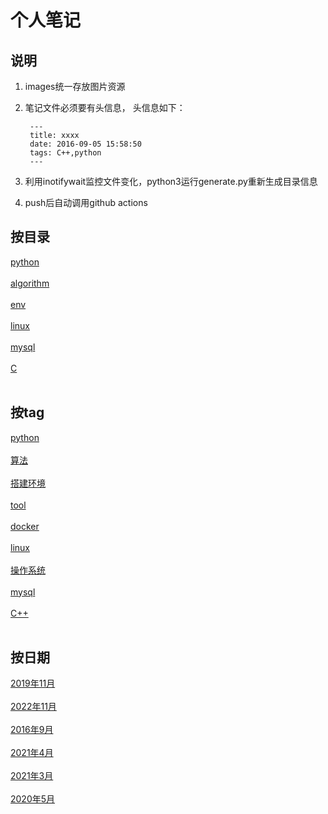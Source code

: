 
# 个人笔记
## 说明
1. images统一存放图片资源
2. 笔记文件必须要有头信息， 头信息如下：
        
        ---
        title: xxxx
        date: 2016-09-05 15:58:50
        tags: C++,python
        ---
3. 利用inotifywait监控文件变化，python3运行generate.py重新生成目录信息
4. push后自动调用github actions

## 按目录
[python](/python/README.md)<br/><br/>
[algorithm](/algorithm/README.md)<br/><br/>
[env](/env/README.md)<br/><br/>
[linux](/linux/README.md)<br/><br/>
[mysql](/mysql/README.md)<br/><br/>
[C](/C/README.md)<br/><br/>
## 按tag
[python](/generated/tags/python/README.md)<br/><br/>
[算法](/generated/tags/算法/README.md)<br/><br/>
[搭建环境](/generated/tags/搭建环境/README.md)<br/><br/>
[tool](/generated/tags/tool/README.md)<br/><br/>
[docker](/generated/tags/docker/README.md)<br/><br/>
[linux](/generated/tags/linux/README.md)<br/><br/>
[操作系统](/generated/tags/操作系统/README.md)<br/><br/>
[mysql](/generated/tags/mysql/README.md)<br/><br/>
[C++](/generated/tags/C++/README.md)<br/><br/>
## 按日期
[2019年11月](/generated/date/2019年11月/README.md)<br/><br/>
[2022年11月](/generated/date/2022年11月/README.md)<br/><br/>
[2016年9月](/generated/date/2016年9月/README.md)<br/><br/>
[2021年4月](/generated/date/2021年4月/README.md)<br/><br/>
[2021年3月](/generated/date/2021年3月/README.md)<br/><br/>
[2020年5月](/generated/date/2020年5月/README.md)<br/><br/>
